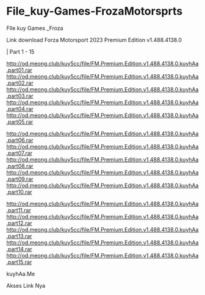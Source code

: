 # File_kuy-Games-FrozaMotorsprts
FIle kuy Games _Froza 

Link download Forza Motorsport 2023 Premium Edition v1.488.4138.0
 
| Part 1  - 15

http://od.meong.club/kuy5cc/file/FM.Premium.Edition.v1.488.4138.0.kuyhAa.part01.rar
http://od.meong.club/kuy5cc/file/FM.Premium.Edition.v1.488.4138.0.kuyhAa.part02.rar
http://od.meong.club/kuy5cc/file/FM.Premium.Edition.v1.488.4138.0.kuyhAa.part03.rar
http://od.meong.club/kuy5cc/file/FM.Premium.Edition.v1.488.4138.0.kuyhAa.part04.rar
http://od.meong.club/kuy5cc/file/FM.Premium.Edition.v1.488.4138.0.kuyhAa.part05.rar

http://od.meong.club/kuy5cc/file/FM.Premium.Edition.v1.488.4138.0.kuyhAa.part06.rar
http://od.meong.club/kuy5cc/file/FM.Premium.Edition.v1.488.4138.0.kuyhAa.part07.rar
http://od.meong.club/kuy5cc/file/FM.Premium.Edition.v1.488.4138.0.kuyhAa.part08.rar
http://od.meong.club/kuy5cc/file/FM.Premium.Edition.v1.488.4138.0.kuyhAa.part09.rar
http://od.meong.club/kuy5cc/file/FM.Premium.Edition.v1.488.4138.0.kuyhAa.part10.rar

http://od.meong.club/kuy5cc/file/FM.Premium.Edition.v1.488.4138.0.kuyhAa.part11.rar
http://od.meong.club/kuy5cc/file/FM.Premium.Edition.v1.488.4138.0.kuyhAa.part12.rar
http://od.meong.club/kuy5cc/file/FM.Premium.Edition.v1.488.4138.0.kuyhAa.part13.rar
http://od.meong.club/kuy5cc/file/FM.Premium.Edition.v1.488.4138.0.kuyhAa.part14.rar
http://od.meong.club/kuy5cc/file/FM.Premium.Edition.v1.488.4138.0.kuyhAa.part15.rar


kuyhAa.Me  

Akses Link Nya 

